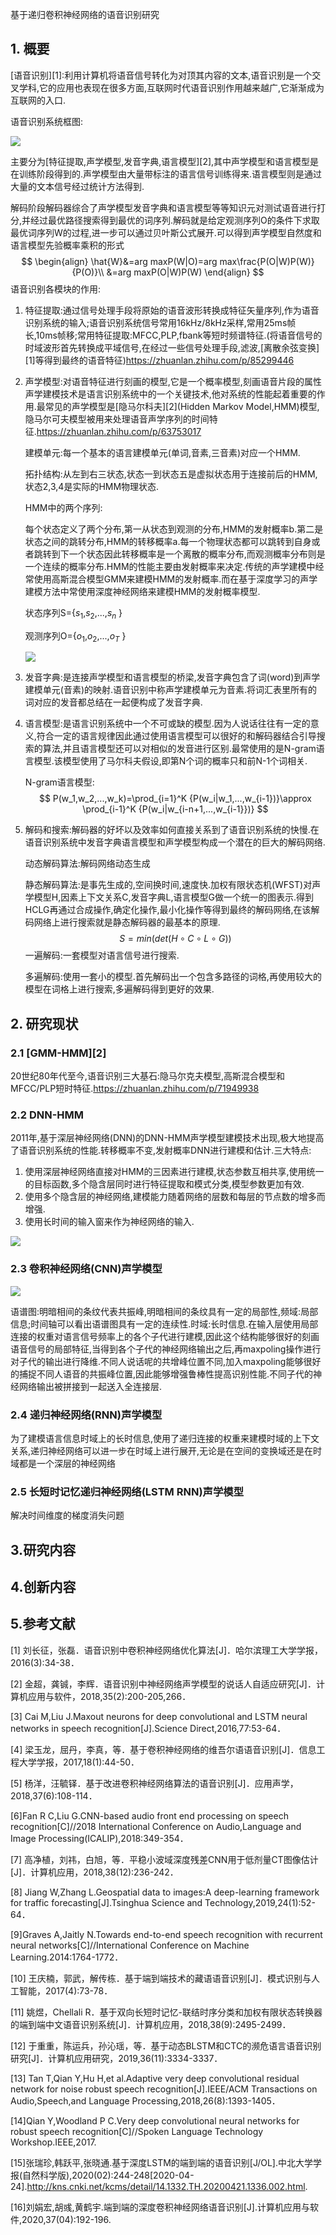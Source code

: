 基于递归卷积神经网络的语音识别研究

## 1. 概要

[语音识别][1]:利用计算机将语音信号转化为对顶其内容的文本,语音识别是一个交叉学科,它的应用也表现在很多方面,互联网时代语音识别作用越来越广,它渐渐成为互联网的入口.

语音识别系统框图:

![](https://stevenocean.github.io/2019/05/02/first-meet-asr-and-kaldi-install-use/asr-001.png)

主要分为[特征提取,声学模型,发音字典,语言模型][2],其中声学模型和语言模型是在训练阶段得到的.声学模型由大量带标注的语言信号训练得来.语言模型则是通过大量的文本信号经过统计方法得到.

解码阶段解码器综合了声学模型发音字典和语言模型等等知识元对测试语音进行打分,并经过最优路径搜索得到最优的词序列.解码就是给定观测序列O的条件下求取最优词序列W的过程,进一步可以通过贝叶斯公式展开.可以得到声学模型自然度和语言模型先验概率乘积的形式
$$
\begin{align}
\hat{W}&=arg maxP(W|O)=arg max\frac{P(O|W)P(W)}{P(O)}\\
&=arg maxP(O|W)P(W)
\end{align}
$$
语音识别各模块的作用:

1. 特征提取:通过信号处理手段将原始的语音波形转换成特征矢量序列,作为语音识别系统的输入;语音识别系统信号常用16kHz/8kHz采样,常用25ms帧长,10ms帧移;常用特征提取:MFCC,PLP,fbank等短时频谱特征.(将语音信号的时域波形首先转换成平域信号,在经过一些信号处理手段,滤波,[离散余弦变换][1]等得到最终的语音特征)https://zhuanlan.zhihu.com/p/85299446 

2. 声学模型:对语音特征进行刻画的模型,它是一个概率模型,刻画语音片段的属性声学建模技术是语言识别系统中的一个关键技术,他对系统的性能起着重要的作用.最常见的声学模型是[隐马尔科夫][2](Hidden Markov Model,HMM)模型,隐马尔可夫模型被用来处理语音声学序列的时间特征.https://zhuanlan.zhihu.com/p/63753017 

   建模单元:每一个基本的语言建模单元(单词,音素,三音素)对应一个HMM.

   拓扑结构:从左到右三状态,状态一到状态五是虚拟状态用于连接前后的HMM,状态2,3,4是实际的HMM物理状态.

   HMM中的两个序列:

   每个状态定义了两个分布,第一从状态到观测的分布,HMM的发射概率b.第二是状态之间的跳转分布,HMM的转移概率a.每一个物理状态都可以跳转到自身或者跳转到下一个状态因此转移概率是一个离散的概率分布,而观测概率分布则是一个连续的概率分布.HMM的性能主要由发射概率来决定.传统的声学建模中经常使用高斯混合模型GMM来建模HMM的发射概率.而在基于深度学习的声学建模方法中常使用深度神经网络来建模HMM的发射概率模型.

   状态序列S={$s_1$,$s_2$,...,$s_n$ }

   观测序列O={$o_1$,$o_2$,...,$o_T$ }

   ![](http://img3.itboth.com/65/58/BVzQV3.jpeg)

3. 发音字典:是连接声学模型和语言模型的桥梁,发音字典包含了词(word)到声学建模单元(音素)的映射.语音识别中称声学建模单元为音素.将词汇表里所有的词对应的发音都总结在一起便构成了发音字典.

4. 语言模型:是语言识别系统中一个不可或缺的模型.因为人说话往往有一定的意义,符合一定的语言规律因此通过使用语言模型可以很好的和解码器结合引导搜索的算法,并且语言模型还可以对相似的发音进行区别.最常使用的是N-gram语言模型.该模型使用了马尔科夫假设,即第N个词的概率只和前N-1个词相关.

   N-gram语言模型:
   $$
   P(w_1,w_2,...,w_k)=\prod_{i=1}^K {P(w_i|w_1,...,w_{i-1})}\approx \prod_{i-1}^K {P(w_i|w_{i-n+1,...,w_{i-1}})}
   $$

5. 解码和搜索:解码器的好坏以及效率如何直接关系到了语音识别系统的快慢.在语音识别系统中发音字典语言模型和声学模型构成一个潜在的巨大的解码网络.

   动态解码算法:解码网络动态生成

   静态解码算法:是事先生成的,空间换时间,速度快.加权有限状态机(WFST)对声学模型H,因素上下文关系C,发音字典L,语言模型G做一个统一的图表示.得到HCLG再通过合成操作,确定化操作,最小化操作等得到最终的解码网络,在该解码网络上进行搜索就是静态解码器的最基本的原理.
   $$
   S=min(det(H\circ C\circ L\circ G))
   $$
   一遍解码:一套模型对语言信号进行搜索.

   多遍解码:使用一套小的模型.首先解码出一个包含多路径的词格,再使用较大的模型在词格上进行搜索,多遍解码得到更好的效果.

## 2. 研究现状

### 2.1 [GMM-HMM][2]

20世纪80年代至今,语音识别三大基石:隐马尔克夫模型,高斯混合模型和MFCC/PLP短时特征.https://zhuanlan.zhihu.com/p/71949938 

### 2.2 DNN-HMM

2011年,基于深层神经网络(DNN)的DNN-HMM声学模型建模技术出现,极大地提高了语音识别系统的性能.转移概率不变,发射概率DNN进行建模和估计.三大特点:

1. 使用深层神经网络直接对HMM的三因素进行建模,状态参数互相共享,使用统一的目标函数,多个隐含层同时进行特征提取和模式分类,模型参数更加有效.
2. 使用多个隐含层的神经网络,建模能力随着网络的层数和每层的节点数的增多而增强.
3. 使用长时间的输入窗来作为神经网络的输入.

![](https://img-blog.csdn.net/20160828205645102)

### 2.3 卷积神经网络(CNN)声学模型

![](http://web.ee.nthu.edu.tw/var/file/175/1175/pictures/33/m/mczh-tw1280x800_large978_180340278901.png)

语谱图:明暗相间的条纹代表共振峰,明暗相间的条纹具有一定的局部性,频域:局部信息;时间轴可以看出语谱图具有一定的连续性.时域:长时信息.在输入层使用局部连接的权重对语言信号频率上的各个子代进行建模,因此这个结构能够很好的刻画语音信号的局部特征,当得到各个子代的神经网络输出之后,再maxpoling操作进行对子代的输出进行降维.不同人说话呢的共增峰位置不同,加入maxpoling能够很好的捕捉不同人语音的共振峰位置,因此能够增强鲁棒性提高识别性能.不同子代的神经网络输出被拼接到一起送入全连接层.

### 2.4 递归神经网络(RNN)声学模型

为了建模语言信息时域上的长时信息,使用了递归连接的权重来建模时域的上下文关系,递归神经网络可以进一步在时域上进行展开,无论是在空间的变换域还是在时域都是一个深层的神经网络

### 2.5 长短时记忆递归神经网络(LSTM RNN)声学模型

解决时间维度的梯度消失问题

## 3.研究内容

## 4.创新内容

## 5.参考文献

[1] 刘长征，张磊．语音识别中卷积神经网络优化算法[J]．哈尔滨理工大学学报，2016(3):34-38．

[2] 金超，龚铖，李辉．语音识别中神经网络声学模型的说话人自适应研究[J]．计算机应用与软件，2018,35(2):200-205,266．

[3] Cai M,Liu J.Maxout neurons for deep convolutional and LSTM neural networks in speech  recognition[J].Science Direct,2016,77:53-64．

[4] 梁玉龙，屈丹，李真，等．基于卷积神经网络的维吾尔语语音识别[J]．信息工程大学学报，2017,18(1):44-50．

[5] 杨洋，汪毓铎．基于改进卷积神经网络算法的语音识别[J]．应用声学，2018,37(6):108-114．

[6]Fan R C,Liu G.CNN-based audio front end processing on speech recognition[C]//2018 International Conference on Audio,Language and Image Processing(ICALIP),2018:349-354．

[7] 高净植，刘祎，白旭，等．平稳小波域深度残差CNN用于低剂量CT图像估计[J]．计算机应用，2018,38(12):236-242．

[8] Jiang W,Zhang L.Geospatial data to images:A deep-learning framework for traffic forecasting[J].Tsinghua Science and Technology,2019,24(1):52-64．

[9]Graves A,Jaitly N.Towards end-to-end speech recognition with recurrent neural networks[C]//International Conference on Machine Learning.2014:1764-1772．

[10] 王庆楠，郭武，解传栋．基于端到端技术的藏语语音识别[J]．模式识别与人工智能，2017(4):73-78．

[11] 姚煜，Chellali R．基于双向长短时记忆-联结时序分类和加权有限状态转换器的端到端中文语音识别系统[J]．计算机应用，2018,38(9):2495-2499．

[12] 于重重，陈运兵，孙沁瑶，等．基于动态BLSTM和CTC的濒危语言语音识别研究[J]．计算机应用研究，2019,36(11):3334-3337．

[13] Tan T,Qian Y,Hu H,et al.Adaptive very deep convolutional residual network for noise robust speech recognition[J].IEEE/ACM Transactions on Audio,Speech,and Language Processing,2018,26(8):1393-1405．

[14]Qian Y,Woodland P C.Very deep convolutional neural networks for robust speech recognition[C]//Spoken Language Technology Workshop.IEEE,2017.

[15]张瑞珍,韩跃平,张晓通.基于深度LSTM的端到端的语音识别[J/OL].中北大学学报(自然科学版),2020(02):244-248[2020-04-24].http://kns.cnki.net/kcms/detail/14.1332.TH.20200421.1336.002.html.

[16]刘娟宏,胡彧,黄鹤宇.端到端的深度卷积神经网络语音识别[J].计算机应用与软件,2020,37(04):192-196.


